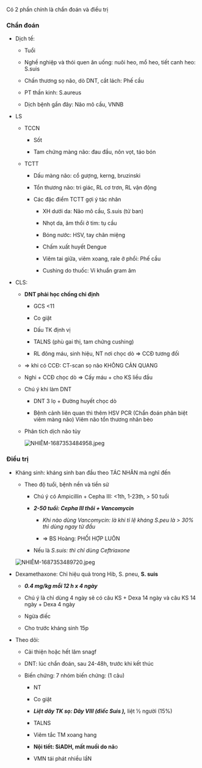 Có 2 phần chính là chẩn đoán và điều trị  
### Chẩn đoán  
- Dịch tế:  
	- Tuổi  
	- Nghề nghiệp và thói quen ăn uống: nuôi heo, mổ heo, tiết canh heo: S.suis  
	- Chấn thương sọ não, dò DNT, cắt lách: Phế cầu  
	- PT thần kinh: S.aureus  
	- Dịch bệnh gần đây: Não mô cầu, VNNB  
- LS  
	- TCCN  
		- Sốt  
		- Tam chứng màng não: đau đầu, nôn vọt, táo bón  
	- TCTT  
		- Dấu màng não: cổ gượng, kerng, bruzinski  
		- Tổn thương não: tri giác, RL cơ trơn, RL vận động  
		- Các đặc điểm TCTT gợi ý tác nhân    
			- XH dưới da: Não mô cầu, S.suis (tử ban)  
			- Nhọt da, âm thổi ở tim: tụ cầu  
			- Bóng nước: HSV, tay chân miệng  
			- Chấm xuất huyết Dengue  
			- Viêm tai giữa, viêm xoang, rale ở phổi: Phế cầu  
			- Cushing do thuốc: Vi khuẩn gram âm  
- CLS:  
	- **DNT phải học chống chỉ định**  
		- GCS <11  
		- Co giật  
		- Dấu TK định vị  
		- TALNS (phù gai thị, tam chứng cushing)  
		- RL đông máu, sinh hiệu, NT nơi chọc dò => CCĐ tương đối  
	- => khi có CCĐ: CT-scan sọ não KHÔNG CẢN QUANG  
	- Nghi + CCĐ chọc dò => Cấy máu + cho KS liều đầu  
	- Chú ý khi làm DNT  
		- DNT 3 lọ + Đường huyết chọc dò  
		- Bệnh cảnh liên quan thì thêm HSV PCR (Chẩn đoán phân biệt viêm màng não) Viêm não tổn thương nhân bèo  
	- Phân tích dịch não tủy  
	  ![NHIỄM-1687353484958.jpeg](../../../200%20Files/image/image/NHI%E1%BB%84M-1687353484958.jpeg)  
### Điều trị  
- Kháng sinh: kháng sinh ban đầu theo TÁC NHÂN mà nghĩ đến  
	- Theo độ tuổi, bệnh nền và tiền sử  
		- Chú ý có Ampicillin + Cepha III: <1th, 1-23th, > 50 tuổi  
		- ***2-50 tuổi: Cepha III thôi + Vancomycin***  
			- _Khi nào dùng Vancomycin: là khi tỉ lệ kháng S.peu là > 30% thì dùng ngay từ đầu_  
			- => BS Hoàng: PHỐI HỢP LUÔN  
		- Nếu là _S.suis: thì chỉ dùng Ceftriaxone_  
  ![NHIỄM-1687353489720.jpeg](../../../200%20Files/image/image/NHI%E1%BB%84M-1687353489720.jpeg)  
- Dexamethaxone: Chỉ hiệu quả trong Hib, S. pneu, **S. suis**  
	- **_0.4 mg/kg mỗi 12 h x 4 ngày_**  
	- Chú ý là chỉ dùng 4 ngày sẽ có câu KS + Dexa 14 ngày và câu KS 14 ngày + Dexa 4 ngày  
	- Ngừa điếc  
	- Cho trước kháng sinh 15p  
- Theo dõi:  
	- Cải thiện hoặc hết lâm snagf  
	- DNT: lúc chẩn đoán, sau 24-48h, trước khi kết thúc  
	- Biến chứng: 7 nhóm biến chứng: (1 câu)  
		- NT  
		- Co giật  
		- **_Liệt dây TK sọ: Dây VIII (điếc Suis ),_** liệt ½ người (15%)  
		- TALNS  
		- Viêm tắc TM xoang hang  
		- **Nội tiết: SiADH, mất muối do nã**o  
		- VMN tái phát nhiều lầN